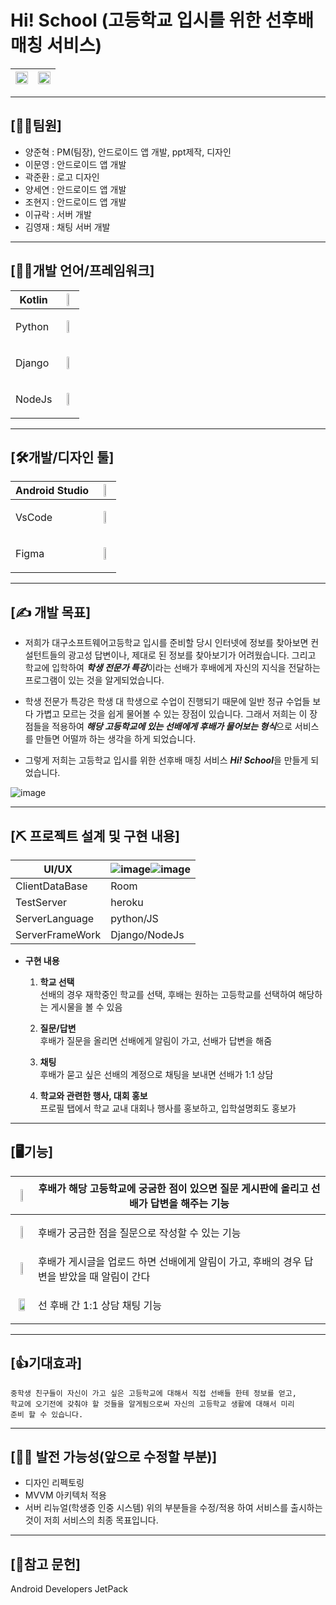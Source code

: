 # Hi! School (고등학교 입시를 위한 선후배 매칭 서비스)
|<img src="https://user-images.githubusercontent.com/56965398/104407081-2c3b1880-55a4-11eb-8df1-60d831e22af2.png"  width="100%">|<img src="https://user-images.githubusercontent.com/56965398/104407113-3fe67f00-55a4-11eb-9587-2681240126a1.png"  width="100%">|
|---|---|

------------

## [👩‍👨‍팀원]
- 양준혁 : PM(팀장), 안드로이드 앱 개발, ppt제작, 디자인
- 이문영 : 안드로이드 앱 개발
- 곽준환 : 로고 디자인
- 양세연 : 안드로이드 앱 개발
- 조현지 : 안드로이드 앱 개발
- 이규락 : 서버 개발
- 김영재 : 채팅 서버 개발   

------------

## [👨‍💻개발 언어/프레임워크]   

|Kotlin|<img src="https://user-images.githubusercontent.com/56965398/104442284-30812900-55d8-11eb-9a62-6e0a3662ee78.png"  width="40%">|
|---|---|
Python|<p align="center"><img src="https://user-images.githubusercontent.com/56965398/104442484-776f1e80-55d8-11eb-9235-60caee092883.png"  width="40%"><p/>|
Django|<p align="center"><img src="https://user-images.githubusercontent.com/56965398/104448292-4eeb2280-55e0-11eb-849c-0a54be09044b.png"  width="30%"><p/>||
NodeJs|<p align="center"><img src="https://user-images.githubusercontent.com/56965398/104442609-a7b6bd00-55d8-11eb-9789-9dbca9e8d3ae.png"  width="30%"><p/>|| 

------------    

## [🛠개발/디자인 툴]   

|Android Studio|<img src="https://user-images.githubusercontent.com/56965398/104442860-0419dc80-55d9-11eb-9e18-37877e1c49e1.png"  width="40%">|
|---|---|
|VsCode|<p align="center"><img src="https://user-images.githubusercontent.com/56965398/104442943-1d228d80-55d9-11eb-9808-112595d5913d.png"  width="40%"><p/>
|Figma|<p align="center"><img src="https://user-images.githubusercontent.com/56965398/104545589-c4510480-566d-11eb-996f-6daec08e4917.png" width="40%"><p/>|
 

------------ 

## [✍ 개발 목표]
- 저희가 대구소프트웨어고등학교 입시를 준비할 당시 인터넷에 정보를 찾아보면 컨설턴트들의 광고성 답변이나, 제대로 된 정보를 찾아보기가 어려웠습니다. 그리고 학교에 입학하여 ***학생 전문가 특강***이라는 선배가 후배에게 자신의 지식을 전달하는 프로그램이 있는 것을 알게되었습니다.    

- 학생 전문가 특강은 학생 대 학생으로 수업이 진행되기 때문에 일반 정규 수업들 보다 가볍고 모르는 것을 쉽게 물어볼 수 있는 장점이 있습니다. 그래서 저희는 이 장점들을 적용하여 ***해당 고등학교에 있는 선배에게 후배가 물어보는 형식***으로 서비스를 만들면 어떨까 하는 생각을 하게 되었습니다.     

- 그렇게 저희는 고등학교 입시를 위한 선후배 매칭 서비스 ***Hi! School***을 만들게 되었습니다.   

![image](https://user-images.githubusercontent.com/56965398/104444169-c4ec8b00-55da-11eb-915f-d31a1a2d0147.png)   

------------
   
## [⛏ 프로젝트 설계 및 구현 내용]   
|UI/UX|![image](https://user-images.githubusercontent.com/56965398/104445149-206b4880-55dc-11eb-8e4e-ec8912934d97.png)![image](https://user-images.githubusercontent.com/56965398/104445548-940d5580-55dc-11eb-9dd8-3dfbebaf2347.png)|
|---|---|
|ClientDataBase|Room|
TestServer|heroku|
ServerLanguage|python/JS|
ServerFrameWork|Django/NodeJs|

- **구현 내용**
  1. **학교 선택**  
    선배의 경우 재학중인 학교를 선택, 후배는 원하는 고등학교를 선택하여 해당하는 게시물을 볼 수 있음  
    
  2. **질문/답변**  
    후배가 질문을 올리면 선배에게 알림이 가고, 선배가 답변을 해줌  
    
  3. **채팅**  
    후배가 묻고 싶은 선배의 계정으로 채팅을 보내면 선배가 1:1 상담  
    
  4. **학교와 관련한 행사, 대회 홍보**  
    프로필 탭에서 학교 교내 대회나 행사를 홍보하고, 입학설명회도 홍보가   
    
------------   
    
## [🖥기능]  
   |<p align="center"><img src="https://user-images.githubusercontent.com/56965398/104541915-e3e42f00-5665-11eb-8bf4-fd6191fdda15.png"  width="40%"></p>|후배가 해당 고등학교에 궁굼한 점이 있으면 질문 게시판에 올리고 선배가 답변을 해주는 기능
   |---|---|
   |<p align="center"><img src="https://user-images.githubusercontent.com/56965398/104542907-bd26f800-5667-11eb-82b6-8eb1076c7522.png" width="40%"></p>|후배가 궁금한 점을 질문으로 작성할 수 있는 기능
   |<p align="center"><img src="https://user-images.githubusercontent.com/56965398/104543093-1d1d9e80-5668-11eb-80f8-c7c7653b7f79.png" width="40%"></p>|후배가 게시글을 업로드 하면 선배에게 알림이 가고, 후배의 경우 답변을 받았을 때 알림이 간다
   |<p align="center"><img src="https://user-images.githubusercontent.com/56965398/104543513-ed22cb00-5668-11eb-927c-44eab0139d64.png" width="70%"></p>|선 후배 간 1:1 상담 채팅 기능|   
    
------------   
    
## [👍기대효과]  
~~~
중학생 친구들이 자신이 가고 싶은 고등학교에 대해서 직접 선배들 한테 정보를 얻고, 
학교에 오기전에 갖춰야 할 것들을 알게됨으로써 자신의 고등학교 생활에 대해서 미리 
준비 할 수 있습니다.   
~~~   
    
------------   
    
## [🚴‍♂️ 발전 가능성(앞으로 수정할 부분)]
- 디자인 리펙토링
- MVVM 아키텍처 적용
- 서버 리뉴얼(학생증 인중 시스템)
위의 부분들을 수정/적용 하여 서비스를 출시하는 것이 저희 서비스의 최종 목표입니다.   
    
------------   
    
## [📖참고 문헌]  
Android Developers JetPack
